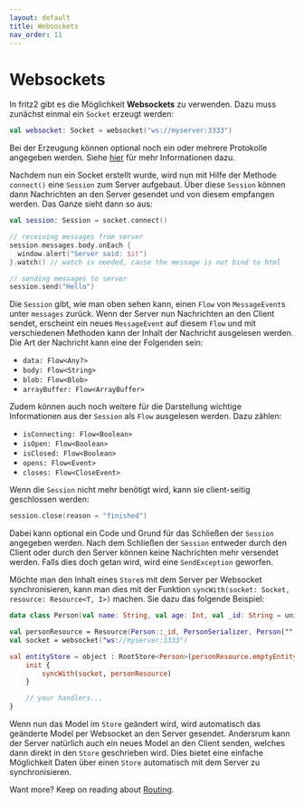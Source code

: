 ```yaml
---
layout: default
title: Websockets
nav_order: 11
---
```

# Websockets

In fritz2 gibt es die Möglichkeit **Websockets** zu verwenden.
Dazu muss zunächst einmal ein `Socket` erzeugt werden:
```kotlin
val websocket: Socket = websocket("ws://myserver:3333")
```
Bei der Erzeugung können optional noch ein oder mehrere Protokolle 
angegeben werden. Siehe [hier](https://developer.mozilla.org/en-US/docs/Web/API/WebSocket/WebSocket)
für mehr Informationen dazu.

Nachdem nun ein Socket erstellt wurde, wird nun mit Hilfe der Methode `connect()`
eine `Session` zum Server aufgebaut. Über diese `Session` können dann Nachrichten 
an den Server gesendet und von diesem empfangen werden. Das Ganze sieht dann so aus:

```kotlin
val session: Session = socket.connect()

// receiving messages from server
session.messages.body.onEach {
  window.alert("Server said: $it")
}.watch() // watch is needed, cause the message is not bind to html

// sending messages to server
session.send("Hello")
```

Die `Session` gibt, wie man oben sehen kann, einen `Flow` von `MessageEvent`s unter `messages`
zurück. Wenn der Server nun Nachrichten an den Client sendet, erscheint ein neues `MessageEvent` auf
diesem `Flow` und mit verschiedenen Methoden kann der Inhalt der Nachricht ausgelesen werden.
Die Art der Nachricht kann eine der Folgenden sein:
* `data: Flow<Any?>`
* `body: Flow<String>`
* `blob: Flow<Blob>`
* `arrayBuffer: Flow<ArrayBuffer>`

Zudem können auch noch weitere für die Darstellung wichtige Informationen aus der `Session` als
`Flow` ausgelesen werden. Dazu zählen:
* `isConnecting: Flow<Boolean>`
* `isOpen: Flow<Boolean>`
* `isClosed: Flow<Boolean>`
* `opens: Flow<Event>`
* `closes: Flow<CloseEvent>`

Wenn die `Session` nicht mehr benötigt wird, kann sie client-seitig geschlossen werden:
```kotlin
session.close(reason = "finished")
```
Dabei kann optional ein Code und Grund für das Schließen der `Session` angegeben werden.
Nach dem Schließen der `Session` entweder durch den Client oder durch den Server können keine Nachrichten
mehr versendet werden. Falls dies doch getan wird, wird eine `SendException` geworfen.

Möchte man den Inhalt eines `Store`s mit dem Server per Websocket synchronisieren, kann man dies mit der Funktion
`syncWith(socket: Socket, resource: Resource<T, I>)` machen. Sie dazu das folgende Beispiel:

```kotlin
data class Person(val name: String, val age: Int, val _id: String = uniqueId())

val personResource = Resource(Person::_id, PersonSerializer, Person("", 0))
val socket = websocket("ws://myserver:3333")

val entityStore = object : RootStore<Person>(personResource.emptyEntity) {
    init {
        syncWith(socket, personResource)
    }

    // your handlers...
}
```

Wenn nun das Model im `Store` geändert wird, wird automatisch das geänderte Model per Websocket an den Server gesendet.
Andersrum kann der Server natürlich auch ein neues Model an den Client senden, welches dann direkt in den `Store` geschrieben wird. 
Dies bietet eine einfache Möglichkeit Daten über einen `Store` automatisch mit dem Server zu synchronisieren.

Want more? Keep on reading about [Routing](Routing.html).